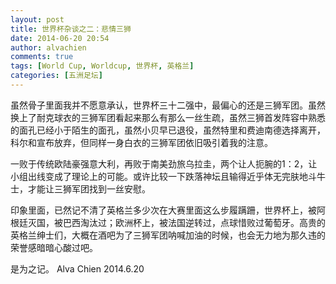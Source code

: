 ```yaml
---
layout: post
title: 世界杯杂谈之二：悲情三狮
date: 2014-06-20 20:54
author: alvachien
comments: true
tags: [World Cup, Worldcup, 世界杯, 英格兰]
categories: [五洲足坛]
---
```

虽然骨子里面我并不愿意承认，世界杯三十二强中，最偏心的还是三狮军团。虽然换上了耐克球衣的三狮军团看起来那么有那么一丝生疏，虽然三狮首发阵容中熟悉的面孔已经小于陌生的面孔，虽然小贝早已退役，虽然特里和费迪南德选择离开，科尔和宣布放弃，但同样一身白衣的三狮军团依旧吸引着我的注意。

一败于传统欧陆豪强意大利，再败于南美劲旅乌拉圭，两个让人扼腕的1：2，让小组出线变成了理论上的可能。或许比较一下跌落神坛且输得近乎体无完肤地斗牛士，才能让三狮军团找到一丝安慰。

印象里面，已然记不清了英格兰多少次在大赛里面这么步履蹒跚，世界杯上，被阿根廷灭国，被巴西淘汰过；欧洲杯上，被法国逆转过，点球惜败过葡萄牙。高贵的英格兰绅士们，大概在酒吧为了三狮军团呐喊加油的时候，也会无力地为那久违的荣誉感暗暗心酸过吧。

是为之记。
Alva Chien
2014.6.20
